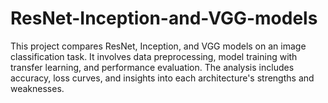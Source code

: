 # ResNet-Inception-and-VGG-models
This project compares ResNet, Inception, and VGG models on an image classification task. It involves data preprocessing, model training with transfer learning, and performance evaluation. The analysis includes accuracy, loss curves, and insights into each architecture's strengths and weaknesses.
